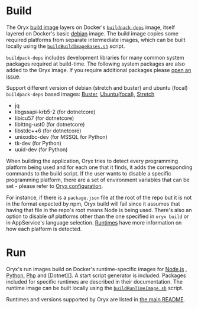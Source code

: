 # Build

The Oryx [build image][] layers on Docker's
[`buildpack-deps`][library/buildpack-deps:stable] image, itself layered on
Docker's basic [debian][library/debian:stable] image.
The build image copies some required platforms from separate intermediate images,
which can be built locally using the [`buildBuildImageBases.sh`](../build/buildBuildImageBases.sh) script.

[build image]: https://hub.docker.com/_/microsoft-oryx-images
[library/buildpack-deps:stable]: https://hub.docker.com/_/buildpack-deps
[library/debian:stable]: https://hub.docker.com/_/debian

`buildpack-deps` includes development libraries for many common system
packages required at build-time. The following system packages are also added
to the Oryx image. If you require additional packages please [open an
issue][].

Support different version of debian (stretch and buster) and ubuntu (focal) `buildpack-deps` based images:
[Buster](../images/build/Dockerfiles/githubRunner.BuildPackDepsBuster.Dockerfile),
[Ubuntu(focal)](../images/build/Dockerfiles/githubRunner.BuildPackDepsFocal.Dockerfile),
[Stretch](../images/build/Dockerfiles/githubRunner.BuildPackDepsStretch.Dockerfile)

[open an issue]: https://github.com/Microsoft/Oryx/issues/new/choose

* jq
* libgssapi-krb5-2 (for dotnetcore)
* libicu57 (for dotnetcore)
* liblttng-ust0 (for dotnetcore)
* libstdc++6 (for dotnetcore)
* unixodbc-dev (for MSSQL for Python)
* tk-dev (for Python)
* uuid-dev (for Python)

When building the application, Oryx tries to detect every programming platform being used
and for each one that it finds, it adds the corresponding commands to the build script. If the
user wants to disable a specific programming platform, there are a set of environment variables
that can be set - please refer to [Oryx configuration](./configuration.md#oryx-configuration).

For instance, if there is a `package.json` file at the root of the repo but it is not in the format expected
by npm, Oryx build will fail since it assumes that having that file in the repo's root means Node is
being used. There's also an option to disable _all_ platforms other than the one specified in `oryx build` 
or in AppService's language selection.
[Runtimes](./runtimes) have more information on how each platform is detected.

# Run

Oryx's run images build on Docker's runtime-specific images for [Node.js][]
, [Python][], [Php][] and [Dotnet][]. A start script generator is included. Packages included for
specific runtimes are described in their documentation.
The runtime image can be built locally using the [`buildRunTimeImage.sh`](../build/buildRunTimeImage.sh) script.

Runtimes and versions supported by Oryx are listed in [the main
README](../README.md#supported-platforms).

[Node.js]: https://github.com/nodejs/docker-node
[Python]: https://github.com/docker-library/python
[Php]: https://github.com/docker-library/php